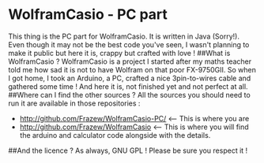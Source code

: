# WolframCasio - PC part
This thing is the PC part for WolframCasio. It is written in Java (Sorry!). Even though it may not be the best code you've seen, I wasn't planning to make it public but here it is, crappy but crafted with love !
##What is WolframCasio ?
WolframCasio is a project I started after my maths teacher told me how sad it is not to have Wolfram on that poor FX-9750GII. So when I got home, I took an Arduino, a PC, crafted a nice 3pin-to-wires cable and gathered some time ! And here it is, not finished yet and not perfect at all.
##Where can I find the other sources ?
All the sources you should need to run it are available in those repositories :
* http://github.com/Frazew/WolframCasio-PC/ <-- This is where you are
* http://github.com/Frazew/WolframCasio <-- This is where you will find the arduino and calculator code alongside with the details.

##And the licence ?
As always, GNU GPL ! Please be sure you respect it !
